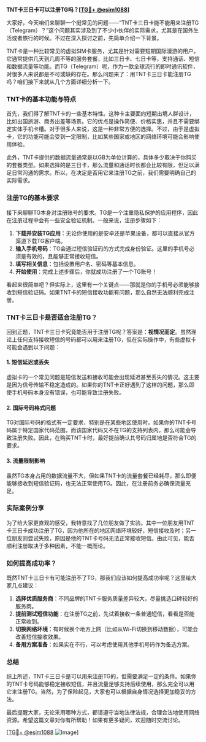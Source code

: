 **TNT卡三日卡可以注册TG吗？[[TG💪+ @esim1088](https://t.me/s/esim1088)]**

大家好，今天咱们来聊聊一个挺常见的问题——“TNT卡三日卡能不能用来注册TG（Telegram）？”这个问题其实涉及到了不少小伙伴的实际需求，尤其是在国外生活或者旅行的时候。不过在深入探讨之前，先简单介绍一下背景。

TNT卡是一种比较常见的虚拟SIM卡服务，尤其是针对需要短期国际漫游的用户。它通常提供几天到几周不等的服务套餐，比如三日卡、七日卡等，支持通话、短信和数据流量等功能。而TG（Telegram）呢，作为一款全球流行的即时通讯软件，对很多人来说都是不可或缺的存在。那么问题来了：用TNT卡三日卡能注册TG吗？咱们接下来就从几个方面详细分析一下。

### TNT卡的基本功能与特点

首先，我们得了解TNT卡的一些基本特性。这种卡主要面向短期出境人群设计，比如出国旅游、商务出差等场景。它的优点是操作简便、价格实惠，并且不需要绑定实体手机卡槽。对于很多人来说，这是一种非常方便的选择。不过，由于是虚拟卡，它的功能可能会受到一定限制，比如某些国家或地区的网络环境可能会影响使用体验。

此外，TNT卡提供的数据流量通常是以GB为单位计算的，具体多少取决于你购买的套餐类型。如果选择的是三日卡，那么流量和通话时长都会比较有限，但足以满足日常沟通的需求。所以，在决定是否用它来注册TG之前，我们需要明确自己的实际需求。

### 注册TG的基本要求

接下来聊聊TG本身对注册账号的要求。TG是一个注重隐私保护的应用程序，因此在注册过程中会有一些安全验证机制。一般来说，注册步骤如下：

1. **下载并安装TG应用**：无论你使用的是安卓还是苹果设备，都可以直接从官方渠道下载TG客户端。
2. **输入手机号码**：TG会通过短信验证码的方式完成身份验证。这里的手机号必须是有效的，且能够正常接收短信。
3. **填写相关信息**：包括设置用户名、密码等基本信息。
4. **开始使用**：完成上述步骤后，你就成功注册了一个TG账号！

看起来很简单吧？但实际上，这里有一个关键点——那就是你的手机号必须能够接收到短信验证码。如果TNT卡的短信接收功能有问题，那么自然无法顺利完成注册。

### TNT卡三日卡是否适合注册TG？

回到正题，TNT卡三日卡究竟能否用于注册TG呢？答案是：**视情况而定**。虽然理论上任何支持接收短信的号码都可以用来注册TG，但在实际操作中，有些虚拟卡可能会遇到以下问题：

#### 1. 短信延迟或丢失
虚拟卡的一个常见问题是短信发送和接收可能会出现延迟甚至丢失的情况。这主要是因为信号传输不稳定造成的。如果你的TNT卡正好遇到了这样的问题，那么即使手机号码本身没有错误，也可能导致注册失败。

#### 2. 国际号码格式问题
TG对国际号码的格式有一定要求，特别是在某些地区使用时。如果你的TNT卡号码属于特定国家代码范围，而该国家代码又不在TG的支持列表内，那么可能会导致注册失败。因此，在购买TNT卡时，最好提前确认其号码归属地是否符合TG的要求。

#### 3. 流量限制影响
虽然TG本身占用的数据流量不大，但如果TNT卡的流量套餐已经耗尽，那么即便能够接收到短信验证码，也无法正常使用TG。因此，在注册前务必确保流量充足。

### 实际案例分享

为了给大家更直观的感受，我特意找了几位朋友做了实验。其中一位朋友用TNT卡三日卡成功注册了TG，因为他所在的地区网络环境较好，短信接收及时；另一位朋友则尝试失败，原因是他的TNT卡号码无法正常接收短信。由此可见，能否顺利注册取决于多种因素，不能一概而论。

### 如何提高成功率？

既然TNT卡三日卡有可能注册不了TG，那我们应该如何提高成功率呢？这里给大家几点建议：

1. **选择优质服务商**：不同品牌的TNT卡服务质量差异较大，尽量挑选口碑较好的服务商。
2. **提前测试短信功能**：在注册TG之前，先试着接收一条普通短信，看看是否能正常收到。
3. **切换网络环境**：有时候换个地方上网（比如从Wi-Fi切换到移动数据），可能会改善短信接收效果。
4. **备用方案准备**：如果实在不行，可以考虑使用其他手机号码作为备选方案。

### 总结

综上所述，TNT卡三日卡是可以用来注册TG的，但需要满足一定的条件。如果你的TNT卡号码能够稳定接收短信，并且流量足够支持后续使用，那么完全可以用它来注册TG。当然，为了保险起见，大家也可以根据自身情况选择更加稳妥的方法。

最后提醒大家，无论采用哪种方式，都请遵守当地法律法规，合理合法地使用网络资源。希望这篇文章对你有所帮助！如果有更多疑问，欢迎随时交流讨论。

[[TG💪+ @esim1088](https://t.me/s/esim1088) ![Image](https://i.postimg.cc/4NQfJmqS/Snipaste-2025-05-13-00-14-12.png)]